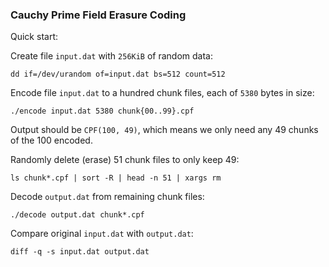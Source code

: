 
### Cauchy Prime Field Erasure Coding

Quick start:

Create file ```input.dat``` with ```256KiB``` of random data:

```
dd if=/dev/urandom of=input.dat bs=512 count=512
```

Encode file ```input.dat``` to a hundred chunk files, each of ```5380``` bytes in size:

```
./encode input.dat 5380 chunk{00..99}.cpf
```

Output should be ```CPF(100, 49)```, which means we only need any 49 chunks of the 100 encoded.

Randomly delete (erase) 51 chunk files to only keep 49:

```
ls chunk*.cpf | sort -R | head -n 51 | xargs rm
```

Decode ```output.dat``` from remaining chunk files:

```
./decode output.dat chunk*.cpf
```

Compare original ```input.dat``` with ```output.dat```:

```
diff -q -s input.dat output.dat
```

